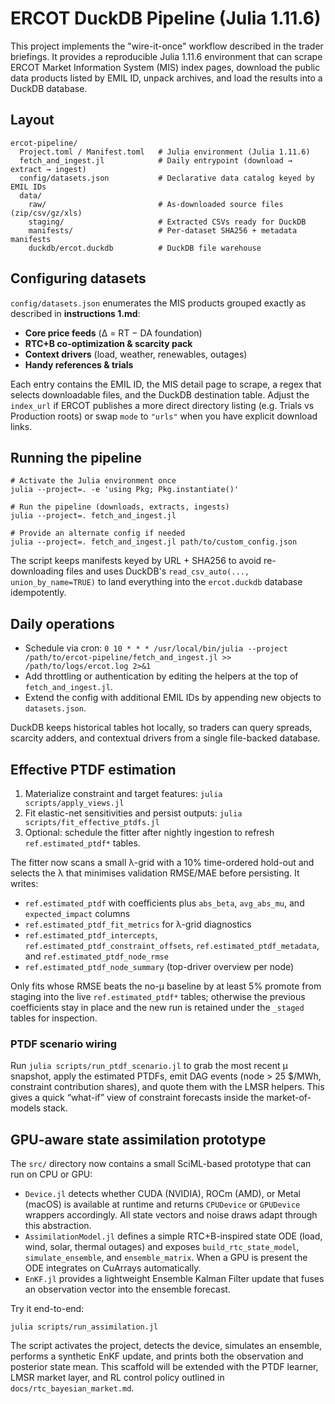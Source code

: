 # ERCOT DuckDB Pipeline (Julia 1.11.6)

This project implements the "wire-it-once" workflow described in the trader briefings. It provides a reproducible Julia 1.11.6 environment that can scrape ERCOT Market Information System (MIS) index pages, download the public data products listed by EMIL ID, unpack archives, and load the results into a DuckDB database.

## Layout

```
ercot-pipeline/
  Project.toml / Manifest.toml   # Julia environment (Julia 1.11.6)
  fetch_and_ingest.jl            # Daily entrypoint (download → extract → ingest)
  config/datasets.json           # Declarative data catalog keyed by EMIL IDs
  data/
    raw/                         # As-downloaded source files (zip/csv/gz/xls)
    staging/                     # Extracted CSVs ready for DuckDB
    manifests/                   # Per-dataset SHA256 + metadata manifests
    duckdb/ercot.duckdb          # DuckDB file warehouse
```

## Configuring datasets

`config/datasets.json` enumerates the MIS products grouped exactly as described in **instructions 1.md**:

* **Core price feeds** (Δ = RT − DA foundation)
* **RTC+B co-optimization & scarcity pack**
* **Context drivers** (load, weather, renewables, outages)
* **Handy references & trials**

Each entry contains the EMIL ID, the MIS detail page to scrape, a regex that selects downloadable files, and the DuckDB destination table. Adjust the `index_url` if ERCOT publishes a more direct directory listing (e.g. Trials vs Production roots) or swap `mode` to `"urls"` when you have explicit download links.

## Running the pipeline

```
# Activate the Julia environment once
julia --project=. -e 'using Pkg; Pkg.instantiate()'

# Run the pipeline (downloads, extracts, ingests)
julia --project=. fetch_and_ingest.jl

# Provide an alternate config if needed
julia --project=. fetch_and_ingest.jl path/to/custom_config.json
```

The script keeps manifests keyed by URL + SHA256 to avoid re-downloading files and uses DuckDB's `read_csv_auto(..., union_by_name=TRUE)` to land everything into the `ercot.duckdb` database idempotently.

## Daily operations

* Schedule via cron: `0 10 * * * /usr/local/bin/julia --project /path/to/ercot-pipeline/fetch_and_ingest.jl >> /path/to/logs/ercot.log 2>&1`
* Add throttling or authentication by editing the helpers at the top of `fetch_and_ingest.jl`.
* Extend the config with additional EMIL IDs by appending new objects to `datasets.json`.

DuckDB keeps historical tables hot locally, so traders can query spreads, scarcity adders, and contextual drivers from a single file-backed database.

## Effective PTDF estimation

1. Materialize constraint and target features: `julia scripts/apply_views.jl`
2. Fit elastic-net sensitivities and persist outputs: `julia scripts/fit_effective_ptdfs.jl`
3. Optional: schedule the fitter after nightly ingestion to refresh `ref.estimated_ptdf*` tables.

The fitter now scans a small λ-grid with a 10% time-ordered hold-out and selects the λ that minimises validation RMSE/MAE before persisting. It writes:

- `ref.estimated_ptdf` with coefficients plus `abs_beta`, `avg_abs_mu`, and `expected_impact` columns
- `ref.estimated_ptdf_fit_metrics` for λ-grid diagnostics
- `ref.estimated_ptdf_intercepts`, `ref.estimated_ptdf_constraint_offsets`, `ref.estimated_ptdf_metadata`, and `ref.estimated_ptdf_node_rmse`
- `ref.estimated_ptdf_node_summary` (top-driver overview per node)

Only fits whose RMSE beats the no-μ baseline by at least 5% promote from staging into the live `ref.estimated_ptdf*` tables; otherwise the previous coefficients stay in place and the new run is retained under the `_staged` tables for inspection.

### PTDF scenario wiring

Run `julia scripts/run_ptdf_scenario.jl` to grab the most recent μ snapshot, apply the estimated PTDFs, emit DAG events (node > 25 $/MWh, constraint contribution shares), and quote them with the LMSR helpers. This gives a quick “what-if” view of constraint forecasts inside the market-of-models stack.

## GPU-aware state assimilation prototype

The `src/` directory now contains a small SciML-based prototype that can run on CPU or GPU:

- `Device.jl` detects whether CUDA (NVIDIA), ROCm (AMD), or Metal (macOS) is available at runtime and returns `CPUDevice` or `GPUDevice` wrappers accordingly. All state vectors and noise draws adapt through this abstraction.
- `AssimilationModel.jl` defines a simple RTC+B-inspired state ODE (load, wind, solar, thermal outages) and exposes `build_rtc_state_model`, `simulate_ensemble`, and `ensemble_matrix`. When a GPU is present the ODE integrates on CuArrays automatically.
- `EnKF.jl` provides a lightweight Ensemble Kalman Filter update that fuses an observation vector into the ensemble forecast.

Try it end-to-end:

```
julia scripts/run_assimilation.jl
```

The script activates the project, detects the device, simulates an ensemble, performs a synthetic EnKF update, and prints both the observation and posterior state mean. This scaffold will be extended with the PTDF learner, LMSR market layer, and RL control policy outlined in `docs/rtc_bayesian_market.md`.

